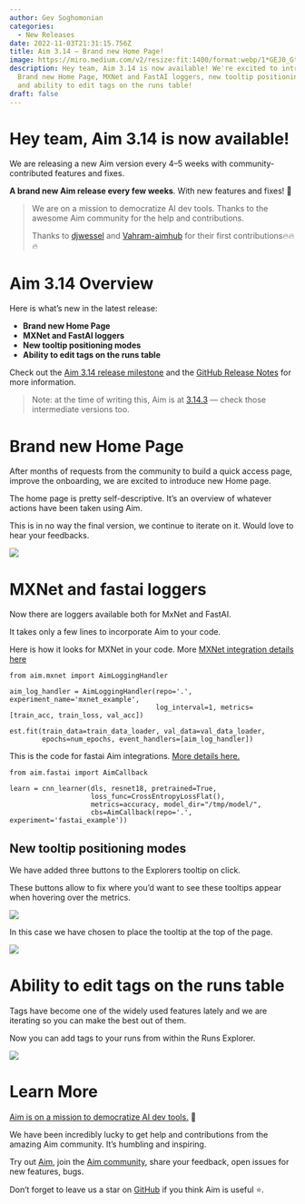 ```yaml
---
author: Gev Soghomonian
categories:
  - New Releases
date: 2022-11-03T21:31:15.756Z
title: Aim 3.14 — Brand new Home Page!
image: https://miro.medium.com/v2/resize:fit:1400/format:webp/1*GEJ0_GtGyXC4sv2sZrSCRA.png
description: Hey team, Aim 3.14 is now available! We're excited to introduce
  Brand new Home Page, MXNet and FastAI loggers, new tooltip positioning modes
  and ability to edit tags on the runs table!
draft: false
---
```

# Hey team, Aim 3.14 is now available!

We are releasing a new Aim version every 4–5 weeks with community-contributed features and fixes.

**A brand new Aim release every few weeks**. With new features and fixes! 🚀

> We are on a mission to democratize AI dev tools. Thanks to the awesome Aim community for the help and contributions.
>
> Thanks to [djwessel](https://github.com/djwessel) and [Vahram-aimhub](https://github.com/Vahram-aimhub) for their first contributions🔥🔥🔥

# Aim 3.14 Overview

Here is what’s new in the latest release:

* **Brand new Home Page**
* **MXNet and FastAI loggers**
* **New tooltip positioning modes**
* **Ability to edit tags on the runs table**

Check out the [Aim 3.14 release milestone](https://github.com/aimhubio/aim/milestone/41) and the [GitHub Release Notes](https://github.com/aimhubio/aim/releases/tag/v3.14.0) for more information.

> Note: at the time of writing this, Aim is at [3.14.3](https://github.com/aimhubio/aim/releases) — check those intermediate versions too.

# Brand new Home Page

After months of requests from the community to build a quick access page, improve the onboarding, we are excited to introduce new Home page.

The home page is pretty self-descriptive. It’s an overview of whatever actions have been taken using Aim.

This is in no way the final version, we continue to iterate on it. Would love to hear your feedbacks.

![](https://miro.medium.com/v2/resize:fit:1400/format:webp/1*qhWVuIETasWSsUc3oEYdfQ.png)

# MXNet and fastai loggers

Now there are loggers available both for MxNet and FastAI.

It takes only a few lines to incorporate Aim to your code.

Here is how it looks for MXNet in your code. More [MXNet integration details here](https://aimstack.readthedocs.io/en/latest/quick_start/integrations.html#integration-with-mxnet)



```
from aim.mxnet import AimLoggingHandler

aim_log_handler = AimLoggingHandler(repo='.', experiment_name='mxnet_example',
                                    log_interval=1, metrics=[train_acc, train_loss, val_acc])

est.fit(train_data=train_data_loader, val_data=val_data_loader,
        epochs=num_epochs, event_handlers=[aim_log_handler])
```

This is the code for fastai Aim integrations. [More details here.](https://aimstack.readthedocs.io/en/latest/quick_start/integrations.html#integration-with-fastai)

```
from aim.fastai import AimCallback

learn = cnn_learner(dls, resnet18, pretrained=True,
                    loss_func=CrossEntropyLossFlat(),
                    metrics=accuracy, model_dir="/tmp/model/",
                    cbs=AimCallback(repo='.', experiment='fastai_example'))
```

## New tooltip positioning modes

We have added three buttons to the Explorers tooltip on click.

These buttons allow to fix where you’d want to see these tooltips appear when hovering over the metrics.

![](https://miro.medium.com/v2/resize:fit:1400/format:webp/1*71V5hEnGIOg2-QIi01ok1A.png)

In this case we have chosen to place the tooltip at the top of the page.

![](https://miro.medium.com/v2/resize:fit:1400/format:webp/1*2vDsrHdRa42jxpTcG66nkg.png)

# Ability to edit tags on the runs table

Tags have become one of the widely used features lately and we are iterating so you can make the best out of them.

Now you can add tags to your runs from within the Runs Explorer.

![](https://miro.medium.com/v2/resize:fit:1400/format:webp/1*vk0DJyFCGdw9A_TPzGDMRg.png)

# Learn More

[Aim is on a mission to democratize AI dev tools.](https://aimstack.readthedocs.io/en/latest/overview.html) 🙌

We have been incredibly lucky to get help and contributions from the amazing Aim community. It’s humbling and inspiring.

Try out [Aim](https://github.com/aimhubio/aim), join the [Aim community](https://slack.aimstack.io/), share your feedback, open issues for new features, bugs.

Don’t forget to leave us a star on [GitHub](https://github.com/aimhubio/aim) if you think Aim is useful ⭐️.